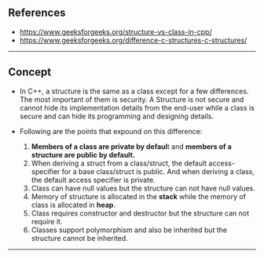 ## References
- https://www.geeksforgeeks.org/structure-vs-class-in-cpp/
- https://www.geeksforgeeks.org/difference-c-structures-c-structures/


---
## Concept
- In C++, a structure is the same as a class except for a few differences. The most important of them is security. A Structure is not secure and cannot hide its implementation details from the end-user while a class is secure and can hide its programming and designing details.

- Following are the points that expound on this difference:   
	1) **Members of a class are private by defaul**t and **members of a structure are public by default.**
	2) When deriving a struct from a class/struct, the default access-specifier for a base class/struct is public. And when deriving a class, the default access specifier is private.
	3) Class can have null values but the structure can not have null values.
	4) Memory of structure is allocated in the **stack** while the memory of class is allocated in **heap**.
	5) Class requires constructor and destructor but the structure can not require it.
	6) Classes support polymorphism and also be inherited but the structure cannot be inherited.


---